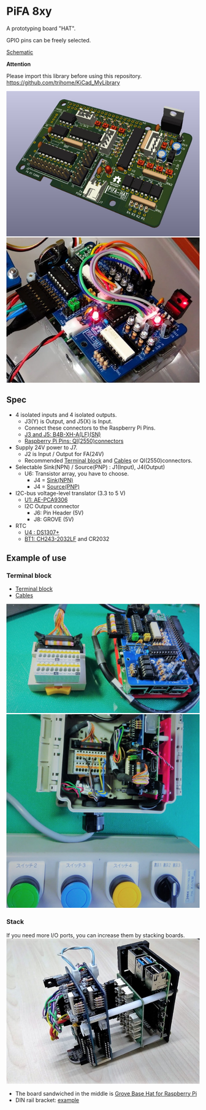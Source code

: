# PiFA 8xy

A prototyping board "HAT".

GPIO pins can be freely selected.

[Schematic](./PiFA_8xy/img/PiFA_8xy.pdf)

**Attention**

Please import this library before using this repository.
https://github.com/trihome/KiCad_MyLibrary

![pifa8xy00](./img/PiFA_8xy_00.jpg "3D")
![pifa8xy01](./img/PiFA_8xy_01.jpg "Usage")

## Spec

- 4 isolated inputs and 4 isolated outputs.
  - J3(Y) is Output, and J5(X) is Input.
  - Connect these connectors to the Raspberry Pi Pins.
  - [J3 and J5: B4B-XH-A(LF)(SN)](http://akizukidenshi.com/catalog/g/gC-12249/)
  - [Raspberry Pi Pins: QI(2550)connectors](http://akizukidenshi.com/catalog/g/gC-12150/)
- Supply 24V power to J7.
  - J2 is Input / Output for FA(24V)
  - Recommended [Terminal block](https://www.togi.co.jp/product/interface/1072/) and [Cables](https://www.togi.co.jp/product/harness-cable/2661/) or QI(2550)connectors.
- Selectable Sink(NPN) / Source(PNP) : J1(Input), J4(Output)
  - U6: Transistor array, you have to choose.
    - J4 = [Sink(NPN)](http://akizukidenshi.com/catalog/g/gI-10669/)
    - J4 = [Source(PNP)](http://akizukidenshi.com/catalog/g/gI-10957/)
- I2C-bus voltage-level translator (3.3 to 5 V)
  - [U1: AE-PCA9306](http://akizukidenshi.com/catalog/g/gM-05452/)
  - I2C Output connector
    - J6: Pin Header (5V)
    - J8: GROVE (5V)
- RTC
  - [U4 : DS1307+](http://akizukidenshi.com/catalog/g/gI-06949/)
  - [BT1: CH243-2032LF](http://akizukidenshi.com/catalog/g/gP-02019/) and CR2032

## Example of use

### Terminal block

- [Terminal block](https://www.togi.co.jp/product/interface/1072/)
- [Cables](https://www.togi.co.jp/product/harness-cable/2661/)

![pifa8xy03](./img/PiFA_8xy_03.jpg "Usage")
![pifa8xy04](./img/PiFA_8xy_04.jpg "Usage")

### Stack
If you need more I/O ports, you can increase them by stacking boards.
![pifa8xy02](./img/PiFA_8xy_02.jpg "Usage")
- The board sandwiched in the middle is [Grove Base Hat for Raspberry Pi](http://wiki.seeedstudio.com/Grove_Base_Hat_for_Raspberry_Pi/)
- DIN rail bracket: [example](https://www.takachi-el.co.jp/products/DRA)

